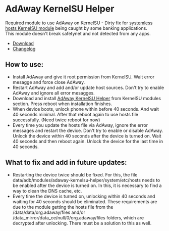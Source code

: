 # AdAway KernelSU Helper
Required module to use AdAway on KernelSU - Dirty fix for [systemless hosts KernelSU module](https://github.com/symbuzzer/systemless-hosts-KernelSU-module) being caught by some banking applications.  
This module doesn't break safetynet and not detected from any apps.

- [Download](https://github.com/symbuzzer/adaway-kernelsu-helper/releases/latest/download/adaway-kernelsu-helper.zip)
- [Changelog](https://github.com/symbuzzer/adaway-kernelsu-helper/blob/main/CHANGELOG.md)

## How to use:  
- Install AdAway and give it root permission from KernelSU. Wait error mesagge and force close AdAway.
- Restart AdAway and add and/or update host sources. Don't try to enable AdAway and ignore all error mesagges.
- Download and install [AdAway KernelSU Helper](https://github.com/symbuzzer/adaway-kernelsu-helper/releases/latest/download/adaway-kernelsu-helper.zip) from KernelSU modules section. Press reboot when installation finishes.
- When device boots, unlock phone within before 40 seconds. And wait 40 seconds minimal. After that reboot again to use hosts file successfully. (Need twice reboot for now)
- Every time you update the hosts file via AdAway, ignore the error messages and restart the device. Don't try to enable or disable AdAway. Unlock the device within 40 seconds after the device is turned on. Wait 40 seconds and then reboot again. Unlock the device for the last time in 40 seconds.
  
## What to fix and add in future updates:
- Restarting the device twice should be fixed. For this, the file data/adb/modules/adaway-kernelsu-helper/system/etc/hosts needs to be enabled after the device is turned on. In this, it is necessary to find a way to clean the DNS cache, etc.
- Every time the device is turned on, unlocking within 40 seconds and waiting for 40 seconds should be eliminated. These requirements are due to the module getting the hosts file from the /data/data/org.adaway/files and/or /data_mirror/data_ce/null/0/org.adaway/files folders, which are decrypted after unlocking. There must be a solution to this as well.  
